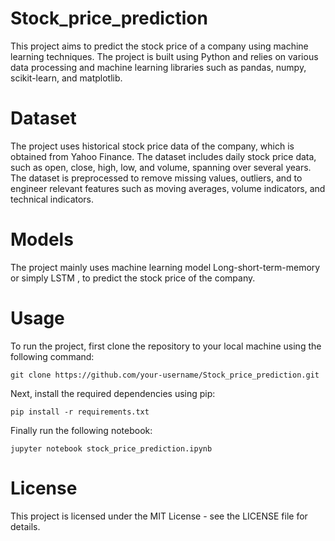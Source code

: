 # Stock_price_prediction

This project aims to predict the stock price of a company using machine learning techniques. The project is built using Python and relies on various data processing and machine learning libraries such as pandas, numpy, scikit-learn, and matplotlib.

# Dataset

The project uses historical stock price data of the company, which is obtained from Yahoo Finance. The dataset includes daily stock price data, such as open, close, high, low, and volume, spanning over several years. The dataset is preprocessed to remove missing values, outliers, and to engineer relevant features such as moving averages, volume indicators, and technical indicators.

# Models

The project mainly uses machine learning model Long-short-term-memory or simply LSTM , to predict the stock price of the company. 

# Usage
To run the project, first clone the repository to your local machine using the following command:

```
git clone https://github.com/your-username/Stock_price_prediction.git
```

Next, install the required dependencies using pip:

```
pip install -r requirements.txt
```

Finally run the following notebook: 

```
jupyter notebook stock_price_prediction.ipynb
```

# License
This project is licensed under the MIT License - see the LICENSE file for details.
